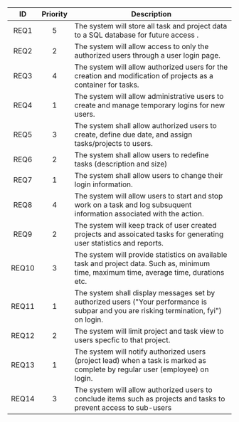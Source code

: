 ID|Priority|Description
:-:|:-:|---|
REQ1	|5|The system will store all task and project data to a SQL database for future access .
REQ2	|2|The system will allow access to only the authorized users through a user login page.
REQ3	|4|The system will allow authorized users for the creation and modification of projects as a container for tasks.
REQ4	|1|The system will allow administrative users to create and manage temporary logins for new users.
REQ5	|3|The system shall allow authorized users to create, define due date, and assign tasks/projects to users.
REQ6	|2|The system shall allow users to redefine tasks (description and size)
REQ7	|1|The system shall allow users to change their login information.
REQ8	|4|The system will allow users to start and stop work on a task and log subsuquent information associated with the action.
REQ9	|2|The system will keep track of user created projects and assoicated tasks for generating user statistics and reports.
REQ10	|3|The system will provide statistics on available task and project data. Such as, minimum time, maximum time, average time, durations etc.
REQ11	|1|The system shall display messages set by authorized users ("Your performance is subpar and you are risking termination, fyi") on login.
REQ12	|2|The system will limit project and task view to users specfic to that project.
REQ13	|1|The system will notify authorized users (project lead) when a task is marked as complete by regular user (employee) on login.
REQ14	|3|The system will allow authorized users to conclude items such as projects and tasks to prevent access to sub-users